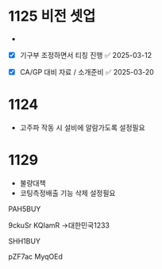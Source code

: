 # 1125 비전 셋업
-
- [x] 기구부 조정하면서 티칭 진행 ✅ 2025-03-12


- [x] CA/GP 대비 자료 / 소개준비 ✅ 2025-03-20
# 1124 
- 고주파 작동 시 설비에 알람가도록 설정필요

# 1129
- 불량대책
- 코팅측정배출 기능 삭제 설정필요


PAH5BUY  

 9ckuSr KQIamR
 ->대한민국1233
 
SHH1BUY

pZF7ac MyqOEd